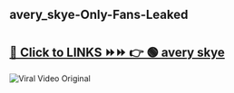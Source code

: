 
 ## avery_skye-Only-Fans-Leaked

# <h2><a href="https://clipsfans.com/avery_skye&ref=git">🔗 Click to LINKS ⏩⏩ 👉 🟢 avery skye </a></h2>

<a href="https://clipsfans.com/avery_skye&ref=git" rel="nofollow" data-target="animated-image.originalLink"><img src="https://i.ibb.co.com/xMMVF88/686577567.gif" alt="Viral Video Original" style="max-width: 100%; display: inline-block;" data-target="animated-image.originalImage"></a>
